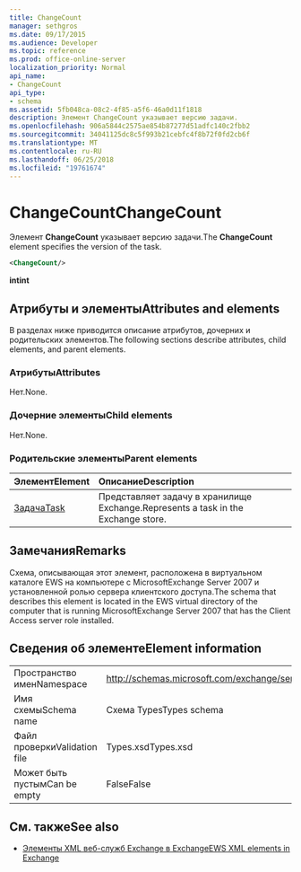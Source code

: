 ```yaml
---
title: ChangeCount
manager: sethgros
ms.date: 09/17/2015
ms.audience: Developer
ms.topic: reference
ms.prod: office-online-server
localization_priority: Normal
api_name:
- ChangeCount
api_type:
- schema
ms.assetid: 5fb048ca-08c2-4f85-a5f6-46a0d11f1818
description: Элемент ChangeCount указывает версию задачи.
ms.openlocfilehash: 906a5844c2575ae854b87277d51adfc140c2fbb2
ms.sourcegitcommit: 34041125dc8c5f993b21cebfc4f8b72f0fd2cb6f
ms.translationtype: MT
ms.contentlocale: ru-RU
ms.lasthandoff: 06/25/2018
ms.locfileid: "19761674"
---
```

# <a name="changecount"></a><span data-ttu-id="c6142-103">ChangeCount</span><span class="sxs-lookup"><span data-stu-id="c6142-103">ChangeCount</span></span>

<span data-ttu-id="c6142-104">Элемент **ChangeCount** указывает версию задачи.</span><span class="sxs-lookup"><span data-stu-id="c6142-104">The **ChangeCount** element specifies the version of the task.</span></span> 
  
```xml
<ChangeCount/>
```

 <span data-ttu-id="c6142-105">**int**</span><span class="sxs-lookup"><span data-stu-id="c6142-105">**int**</span></span>
## <a name="attributes-and-elements"></a><span data-ttu-id="c6142-106">Атрибуты и элементы</span><span class="sxs-lookup"><span data-stu-id="c6142-106">Attributes and elements</span></span>

<span data-ttu-id="c6142-107">В разделах ниже приводится описание атрибутов, дочерних и родительских элементов.</span><span class="sxs-lookup"><span data-stu-id="c6142-107">The following sections describe attributes, child elements, and parent elements.</span></span>
  
### <a name="attributes"></a><span data-ttu-id="c6142-108">Атрибуты</span><span class="sxs-lookup"><span data-stu-id="c6142-108">Attributes</span></span>

<span data-ttu-id="c6142-109">Нет.</span><span class="sxs-lookup"><span data-stu-id="c6142-109">None.</span></span>
  
### <a name="child-elements"></a><span data-ttu-id="c6142-110">Дочерние элементы</span><span class="sxs-lookup"><span data-stu-id="c6142-110">Child elements</span></span>

<span data-ttu-id="c6142-111">Нет.</span><span class="sxs-lookup"><span data-stu-id="c6142-111">None.</span></span>
  
### <a name="parent-elements"></a><span data-ttu-id="c6142-112">Родительские элементы</span><span class="sxs-lookup"><span data-stu-id="c6142-112">Parent elements</span></span>

|<span data-ttu-id="c6142-113">**Элемент**</span><span class="sxs-lookup"><span data-stu-id="c6142-113">**Element**</span></span>|<span data-ttu-id="c6142-114">**Описание**</span><span class="sxs-lookup"><span data-stu-id="c6142-114">**Description**</span></span>|
|:-----|:-----|
|[<span data-ttu-id="c6142-115">Задача</span><span class="sxs-lookup"><span data-stu-id="c6142-115">Task</span></span>](task.md) <br/> |<span data-ttu-id="c6142-116">Представляет задачу в хранилище Exchange.</span><span class="sxs-lookup"><span data-stu-id="c6142-116">Represents a task in the Exchange store.</span></span>  <br/> |
   
## <a name="remarks"></a><span data-ttu-id="c6142-117">Замечания</span><span class="sxs-lookup"><span data-stu-id="c6142-117">Remarks</span></span>

<span data-ttu-id="c6142-118">Схема, описывающая этот элемент, расположена в виртуальном каталоге EWS на компьютере с MicrosoftExchange Server 2007 и установленной ролью сервера клиентского доступа.</span><span class="sxs-lookup"><span data-stu-id="c6142-118">The schema that describes this element is located in the EWS virtual directory of the computer that is running MicrosoftExchange Server 2007 that has the Client Access server role installed.</span></span>
  
## <a name="element-information"></a><span data-ttu-id="c6142-119">Сведения об элементе</span><span class="sxs-lookup"><span data-stu-id="c6142-119">Element information</span></span>

|||
|:-----|:-----|
|<span data-ttu-id="c6142-120">Пространство имен</span><span class="sxs-lookup"><span data-stu-id="c6142-120">Namespace</span></span>  <br/> |http://schemas.microsoft.com/exchange/services/2006/types  <br/> |
|<span data-ttu-id="c6142-121">Имя схемы</span><span class="sxs-lookup"><span data-stu-id="c6142-121">Schema name</span></span>  <br/> |<span data-ttu-id="c6142-122">Схема Types</span><span class="sxs-lookup"><span data-stu-id="c6142-122">Types schema</span></span>  <br/> |
|<span data-ttu-id="c6142-123">Файл проверки</span><span class="sxs-lookup"><span data-stu-id="c6142-123">Validation file</span></span>  <br/> |<span data-ttu-id="c6142-124">Types.xsd</span><span class="sxs-lookup"><span data-stu-id="c6142-124">Types.xsd</span></span>  <br/> |
|<span data-ttu-id="c6142-125">Может быть пустым</span><span class="sxs-lookup"><span data-stu-id="c6142-125">Can be empty</span></span>  <br/> |<span data-ttu-id="c6142-126">False</span><span class="sxs-lookup"><span data-stu-id="c6142-126">False</span></span>  <br/> |
   
## <a name="see-also"></a><span data-ttu-id="c6142-127">См. также</span><span class="sxs-lookup"><span data-stu-id="c6142-127">See also</span></span>



- [<span data-ttu-id="c6142-128">Элементы XML веб-служб Exchange в Exchange</span><span class="sxs-lookup"><span data-stu-id="c6142-128">EWS XML elements in Exchange</span></span>](ews-xml-elements-in-exchange.md)

